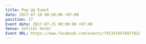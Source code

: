 ```yaml
---
title: Pop Up Event
date: 2017-07-10 08:50:00 +07:00
position: 27
Event date: 2017-07-15 00:00:00 +07:00
Venue: Sofitel Hotel
Event URL: https://www.facebook.com/events/791347857687763/
---
```


